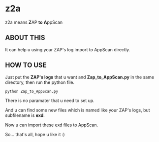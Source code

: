 # z2a
z2a means **Z**AP **to** **A**ppScan

## ABOUT THIS
It can help u using your ZAP's log import to AppScan directly.

## HOW TO USE
Just put the **ZAP's logs** that u want and **Zap_to_AppScan.py** in the same directory, then run the python file.

`python Zap_to_AppScan.py`

There is no paramater that u need to set up.

And u can find some new files which is named like your ZAP's logs, but subfilename is **exd**.

Now u can import these exd files to AppScan.

So... that's all, hope u like it :)
